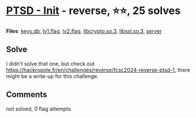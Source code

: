 [PTSD - Init](challenge_files/README.md) - reverse, ⭐⭐, 25 solves
===

**Files**: [keys.db](https://www.narthorn.com/ctf/FCSC-2024/challenge_files/reverse/PTSD%20-%20Init/keys.db), [lv1.flag](https://www.narthorn.com/ctf/FCSC-2024/challenge_files/reverse/PTSD%20-%20Init/lv1.flag), [lv2.flag](https://www.narthorn.com/ctf/FCSC-2024/challenge_files/reverse/PTSD%20-%20Init/lv2.flag), [libcrypto.so.3](https://www.narthorn.com/ctf/FCSC-2024/challenge_files/reverse/PTSD%20-%20Init/libcrypto.so.3), [libssl.so.3](https://www.narthorn.com/ctf/FCSC-2024/challenge_files/reverse/PTSD%20-%20Init/libssl.so.3), [server](https://www.narthorn.com/ctf/FCSC-2024/challenge_files/reverse/PTSD%20-%20Init/server)

## Solve

I didn't solve that one, but check out https://hackropole.fr/en/challenges/reverse/fcsc2024-reverse-ptsd-1, there might be a write-up for this challenge.

## Comments

not solved, 0 flag attempts